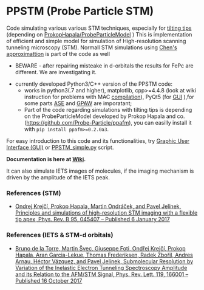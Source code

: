 # PPSTM (Probe Particle STM)
Code simulating various various STM techniques, especially for [tilting tips](https://pubs.acs.org/doi/10.1021/ja204624g) (depending on [ProkopHapala/ProbeParticleModel](https://github.com/ProkopHapala/ProbeParticleModel) )
This is implementation of efficient and simple model for simulation of High-resolution scanning tunneling microscopy (STM).
Normall STM simulations using [Chen's approximattion](https://journals.aps.org/prb/abstract/10.1103/PhysRevB.42.8841) is part of the code as well

- BEWARE - after repairing misteake in d-orbitals the results for FePc are different. We are investigating it.

* currently developed Python3/C++ version of the PPSTM code:
  * works in python3(.7 and higher), matplotlib, cpp>=4.4.8 (look at wiki instruction for problems with MAC [compilation](https://github.com/Probe-Particle/PPSTM/wiki#compilation-and-overview)), PyQt5 (for [GUI](https://github.com/Probe-Particle/PPSTM/wiki#GUI-for-PPSTM-code) ),for some parts [ASE](https://wiki.fysik.dtu.dk/ase/) and [GPAW](https://wiki.fysik.dtu.dk/gpaw/) are imporatant;
  * Part of the code regarding simulations with tilting tips is depending on the ProbeParticleModel developed by Prokop Hapala and co. (https://github.com/Probe-Particle/ppafm), you can easilly install it with ```pip install ppafm>=0.2.0a3```.

For easy introduction to this code and its functionalities, try [Graphic User Interface (GUI)](https://github.com/Probe-Particle/PPSTM/wiki#GUI-for-PPSTM-code) or [PPSTM_simple.py](https://github.com/Probe-Particle/PPSTM/wiki#ppstm_simplepy) script.

**Documentation is here at [Wiki](https://github.com/Probe-Particle/PPSTM/wiki).**

It can also simulate IETS images of molecules, if the imaging mechanism is driven by the amplitude of the IETS peak.

### References (STM)
* [Ondrej Krejčí, Prokop Hapala, Martin Ondráček, and Pavel Jelínek, Principles and simulations of high-resolution STM imaging with a flexible tip apex, Phys. Rev. B 95, 045407 – Published 6 January 2017 ](https://journals.aps.org/prb/abstract/10.1103/PhysRevB.95.045407) 

### References (IETS & STM-d orbitals)
* [Bruno de la Torre, Martin Švec, Giuseppe Foti, Ondřej Krejčí, Prokop Hapala, Aran Garcia-Lekue, Thomas Frederiksen, Radek Zbořil, Andres Arnau, Héctor Vázquez, and Pavel Jelínek, Submolecular Resolution by Variation of the Inelastic Electron Tunneling Spectroscopy Amplitude and its Relation to the AFM/STM Signal, Phys. Rev. Lett. 119, 166001 – Published 16 October 2017](https://journals.aps.org/prl/abstract/10.1103/PhysRevLett.119.166001)
